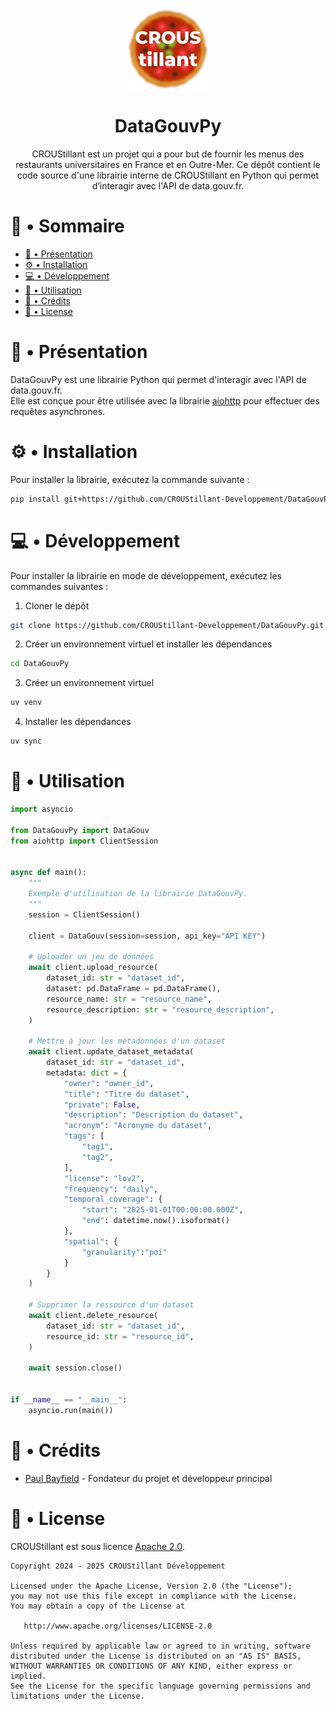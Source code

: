<div align="center">
<img src="https://raw.githubusercontent.com/CROUStillant-Developpement/CROUStillantAssets/main/logo.png" alt="CROUStillant Logo"/>
  
# DataGouvPy
CROUStillant est un projet qui a pour but de fournir les menus des restaurants universitaires en France et en Outre-Mer. 
Ce dépôt contient le code source d'une librairie interne de CROUStillant en Python qui permet d’interagir avec l'API de data.gouv.fr.

</div>
  
# 📖 • Sommaire

- [🚀 • Présentation](#--présentation)
- [⚙️ • Installation](#%EF%B8%8F--installation)
- [💻 • Développement](#--développement)
- [📄 • Utilisation](#--utilisation)
- [📃 • Crédits](#--crédits)
- [📝 • License](#--license)

# 🚀 • Présentation

DataGouvPy est une librairie Python qui permet d'interagir avec l'API de data.gouv.fr.  
Elle est conçue pour être utilisée avec la librairie [aiohttp](https://docs.aiohttp.org/en/stable/) pour effectuer des requêtes asynchrones.  

# ⚙️ • Installation

Pour installer la librairie, exécutez la commande suivante :

```bash
pip install git+https://github.com/CROUStillant-Developpement/DataGouvPy.git
```

# 💻 • Développement

Pour installer la librairie en mode de développement, exécutez les commandes suivantes :

1. Cloner le dépôt
```bash
git clone https://github.com/CROUStillant-Developpement/DataGouvPy.git
```

2. Créer un environnement virtuel et installer les dépendances
```bash
cd DataGouvPy
```

3. Créer un environnement virtuel
```bash	
uv venv
```

4. Installer les dépendances
```bash
uv sync
```

# 📄 • Utilisation

```python
import asyncio

from DataGouvPy import DataGouv
from aiohttp import ClientSession


async def main():
    """
    Exemple d'utilisation de la librairie DataGouvPy.
    """
    session = ClientSession()

    client = DataGouv(session=session, api_key="API KEY")

    # Uploader un jeu de données
    await client.upload_resource(
        dataset_id: str = "dataset_id",
        dataset: pd.DataFrame = pd.DataFrame(),
        resource_name: str = "resource_name",
        resource_description: str = "resource_description",
    )

    # Mettre à jour les métadonnées d'un dataset
    await client.update_dataset_metadata(
        dataset_id: str = "dataset_id",
        metadata: dict = {
            "owner": "owner_id",
            "title": "Titre du dataset", 
            "private": False,
            "description": "Description du dataset",
            "acronym": "Acronyme du dataset",
            "tags": [
                "tag1",
                "tag2",
            ],
            "license": "lov2", 
            "frequency": "daily",
            "temporal_coverage": {
                "start": "2025-01-01T00:00:00.000Z",
                "end": datetime.now().isoformat()
            },
            "spatial": {
                "granularity":"poi"
            }
        }
    )

    # Supprimer la ressource d'un dataset
    await client.delete_resource(
        dataset_id: str = "dataset_id",
        resource_id: str = "resource_id",
    )

    await session.close()


if __name__ == "__main__":
    asyncio.run(main())
```

# 📃 • Crédits

- [Paul Bayfield](https://github.com/PaulBayfield) - Fondateur du projet et développeur principal

# 📝 • License

CROUStillant est sous licence [Apache 2.0](LICENSE).

```
Copyright 2024 - 2025 CROUStillant Développement

Licensed under the Apache License, Version 2.0 (the "License");
you may not use this file except in compliance with the License.
You may obtain a copy of the License at

   http://www.apache.org/licenses/LICENSE-2.0

Unless required by applicable law or agreed to in writing, software
distributed under the License is distributed on an "AS IS" BASIS,
WITHOUT WARRANTIES OR CONDITIONS OF ANY KIND, either express or implied.
See the License for the specific language governing permissions and
limitations under the License.
```

